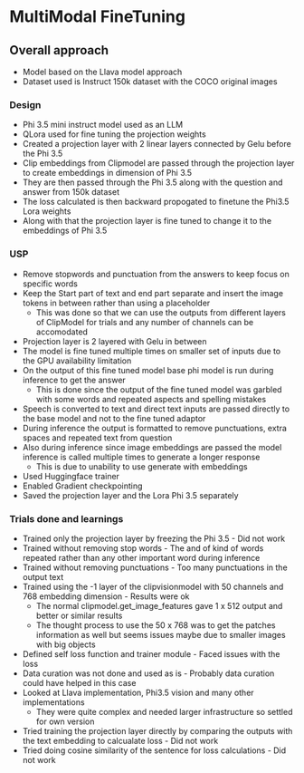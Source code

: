 # MultiModal FineTuning

## Overall approach
- Model based on the Llava model approach
- Dataset used is Instruct 150k dataset with the COCO original images

### Design
- Phi 3.5 mini instruct model used as an LLM
- QLora used for fine tuning the projection weights
- Created a projection layer with 2 linear layers connected by Gelu before the Phi 3.5
- Clip embeddings from Clipmodel are passed through the projection layer to create embeddings in dimension of Phi 3.5
- They are then passed through the Phi 3.5 along with the question and answer from 150k dataset
- The loss calculated is then backward propogated to finetune the Phi3.5 Lora weights
- Along with that the projection layer is fine tuned to change it to the embeddings of Phi 3.5

### USP
- Remove stopwords and punctuation from the answers to keep focus on specific words
- Keep the Start part of text and end part separate and insert the image tokens in between rather than using a placeholder
  - This was done so that we can use the outputs from different layers of ClipModel for trials and any number of channels can be accomodated
- Projection layer is 2 layered with Gelu in between
- The model is fine tuned multiple times on smaller set of inputs due to the GPU availability limitation
- On the output of this fine tuned model base phi model is run during inference to get the answer
  - This is done since the output of the fine tuned model was garbled with some words and repeated aspects and spelling mistakes
- Speech is converted to text and direct text inputs are passed directly to the base model and not to the fine tuned adaptor
- During inference the output is formatted to remove punctuations, extra spaces and repeated text from question
- Also during inference since image embeddings are passed the model inference is called multiple times to generate a longer response
  - This is due to unability to use generate with embeddings
- Used Huggingface trainer
- Enabled Gradient checkpointing
- Saved the projection layer and the Lora Phi 3.5 separately

### Trials done and learnings
- Trained only the projection layer by freezing the Phi 3.5 - Did not work
- Trained without removing stop words - The and of kind of words repeated rather than any other important word during inference
- Trained without removing punctuations - Too many punctuations in the output text
- Trained using the -1 layer of the clipvisionmodel with 50 channels and 768 embedding dimension - Results were ok
  - The normal clipmodel.get_image_features gave 1 x 512 output and better or similar results
  - The thought process to use the 50 x 768 was to get the patches information as well but seems issues maybe due to smaller images with big objects
- Defined self loss function and trainer module - Faced issues with the loss
- Data curation was not done and used as is - Probably data curation could have helped in this case
- Looked at Llava implementation, Phi3.5 vision and many other implementations
  - They were quite complex and needed larger infrastructure so settled for own version
- Tried training the projection layer directly by comparing the outputs with the text embedding to calcualate loss - Did not work
- Tried doing cosine similarity of the sentence for loss calculations - Did not work

